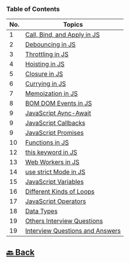 ### Table of Contents

| No. | Topics                                                                                                                                     |
| --- | ------------------------------------------------------------------------------------------------------------------------------------------ |
| 1   | <a href="https://github.com/sanjay9616/JavaScript/blob/master/JavaScript-Tutorial/Call-Bind-and-Apply.md">Call, Bind, and Apply in JS</a>  |
| 2   | <a href="https://github.com/sanjay9616/JavaScript/blob/master/JavaScript-Tutorial/Debouncing.md">Debouncing in JS</a>                      |
| 3   | <a href="https://github.com/sanjay9616/JavaScript/blob/master/JavaScript-Tutorial/Throttling.md">Throttling in JS</a>                      |
| 4   | <a href="https://github.com/sanjay9616/JavaScript/blob/master/JavaScript-Tutorial/Hoisting.md">Hoisting in JS</a>                          |
| 5   | <a href="https://github.com/sanjay9616/JavaScript/blob/master/JavaScript-Tutorial/Closure.md">Closure in JS</a>                            |
| 6   | <a href="https://github.com/sanjay9616/JavaScript/blob/master/JavaScript-Tutorial/Currying.md">Currying in JS</a>                          |
| 7   | <a href="https://github.com/sanjay9616/JavaScript/blob/master/JavaScript-Tutorial/Memoization.md">Memoization in JS</a>                    |
| 8   | <a href="https://github.com/sanjay9616/JavaScript/blob/master/JavaScript-Tutorial/BOM-DOM-Events.md">BOM DOM Events in JS</a>              |
| 9   | <a href="https://github.com/sanjay9616/JavaScript/blob/master/JavaScript-Tutorial/Async-Await.md">JavaScript Aync-Await</a>                |
| 9   | <a href="https://github.com/sanjay9616/JavaScript/blob/master/JavaScript-Tutorial/Callbacks.md">JavaScript Callbacks</a>                   |
| 9   | <a href="https://github.com/sanjay9616/JavaScript/blob/master/JavaScript-Tutorial/Promises.md">JavaScript Promises</a>                     |
| 10  | <a href="https://github.com/sanjay9616/JavaScript/blob/master/JavaScript-Tutorial/Functions.md">Functions in JS</a>                        |
| 12  | <a href="https://github.com/sanjay9616/JavaScript/blob/master/JavaScript-Tutorial/this-keyword.md">this keyword in JS</a>                  |
| 13  | <a href="https://github.com/sanjay9616/JavaScript/blob/master/JavaScript-Tutorial/Service%20Worker/README.md">Web Workers in JS</a>        |
| 14  | <a href="https://github.com/sanjay9616/JavaScript/blob/master/JavaScript-Tutorial/use%20strict%20Mode/README.md">use strict Mode in JS</a> |
| 15  | <a href="https://github.com/sanjay9616/JavaScript/blob/master/JavaScript-Tutorial/Variables/README.md">JavaScript Variables</a>            |
| 16  | <a href="https://github.com/sanjay9616/JavaScript/blob/master/JavaScript-Tutorial/Loops/README.md">Different Kinds of Loops</a>            |
| 17  | <a href="https://github.com/sanjay9616/JavaScript/blob/master/JavaScript-Tutorial/Operators/README.md">JavaScript Operators</a>            |
| 18  | <a href="https://github.com/sanjay9616/JavaScript/blob/master/JavaScript-Tutorial/Data-Types/README.md">Data Types</a>                     |
| 19  | <a href="https://github.com/sanjay9616/JavaScript/blob/master/JavaScript-Tutorial/Other/Interview.md">Others Interview Questions</a>       |
| 19  | <a href="https://github.com/sanjay9616/JavaScript/blob/master/JavaScript-Tutorial/Interview.md">Interview Questions and Answers</a>        |


<h2><a href="https://github.com/sanjay9616/JavaScript/blob/master/README.md"> 🔙 Back</a></h2>
